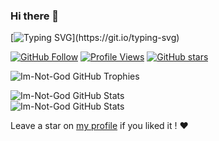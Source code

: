 ### Hi there 👋


[![Typing SVG](https://readme-typing-svg.herokuapp.com?width=500&color=FFFFFF&lines=Hi+there+!+%3AD;I'm+Im-Not-God;Welcome+to+my+profile+!;I'm+a+tech+enthusiast+from+France;and+I'm+always+learning+new+things+!)](https://git.io/typing-svg)

<!-- Badges -->
[![GitHub Follow](https://img.shields.io/github/followers/Im-Not-God?color=blue&label=GitHub%20Followers&logo=github&logoColor=black)](https://github.com/Tenclea?tab=followers)
[![Profile Views](https://komarev.com/ghpvc/?username=Im-Not-God)](https://github.com/Im-Not-God)
[![GitHub stars](https://img.shields.io/github/stars/Im-Not-God)](https://github.com/Im-Not-God)

<!-- Trophies -->
<img alt="Im-Not-God GitHub Trophies" src="https://github-profile-trophy.vercel.app/?username=Tenclea&rank=-SECRET,-C&row=1&margin-w=10&theme=discord&no-frame=true">

<!-- Stats -->
<p>
<img align="center" alt="Im-Not-God GitHub Stats" src="https://github-readme-stats.vercel.app/api?username=Im-Not-God&include_all_commits=true&show_icons=true&hide_border=true&hide_title=false&count_private=true&theme=dark&hide=contribs">
<br/>
<img align="center" alt="Im-Not-God GitHub Stats" src="https://github-readme-streak-stats.herokuapp.com/?user=Im-Not-God&theme=dark&hide_border=true">
</p>


Leave a star on [my profile](https://github.com/Im-Not-God/Im-Not-God) if you liked it ! ❤
<!--
**Im-Not-God/Im-Not-God** is a ✨ _special_ ✨ repository because its `README.md` (this file) appears on your GitHub profile.

Here are some ideas to get you started:

- 🔭 I’m currently working on ...
- 🌱 I’m currently learning ...
- 👯 I’m looking to collaborate on ...
- 🤔 I’m looking for help with ...
- 💬 Ask me about ...
- 📫 How to reach me: ...
- 😄 Pronouns: ...
- ⚡ Fun fact: ...
-->

